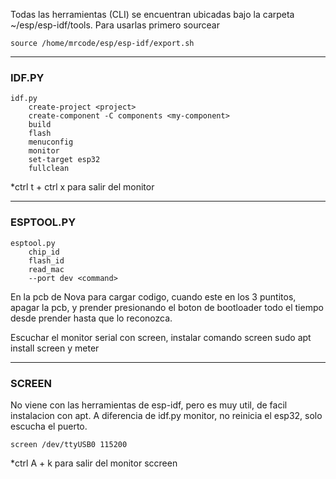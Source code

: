 Todas las herramientas (CLI) se encuentran ubicadas bajo la carpeta ~/esp/esp-idf/tools. Para usarlas primero sourcear 

```
source /home/mrcode/esp/esp-idf/export.sh
```

---
### IDF.PY
```
idf.py
	create-project <project>
	create-component -C components <my-component>
	build
	flash
	menuconfig
	monitor
	set-target esp32
	fullclean
```

*ctrl t + ctrl x para salir del monitor

---
### ESPTOOL.PY
```
esptool.py
	chip_id
	flash_id
	read_mac
	--port dev <command>
```

En la pcb de Nova para cargar codigo, cuando este en los 3 puntitos, apagar la pcb, y prender presionando el boton de bootloader todo el tiempo desde prender hasta que lo reconozca.

Escuchar el monitor serial con screen, instalar comando screen sudo apt install screen
y meter

---
### SCREEN
No viene con las herramientas de esp-idf, pero es muy util, de facil instalacion con apt. A diferencia de idf.py monitor, no reinicia el esp32, solo escucha el puerto.

```
screen /dev/ttyUSB0 115200
```

*ctrl A + k para salir del monitor sccreen